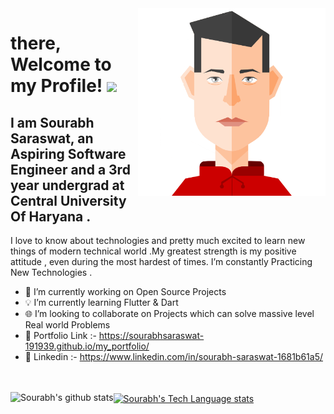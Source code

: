 <img src="https://github.com/SourabhSaraswat-191939/SourabhSaraswat-191939/blob/26343b0bbdc526a4e6a3844733ebebeade9f1c1e/sourabh_avatar.png" align="right" width="300">

#  there, Welcome to my Profile!  <img src="https://raw.githubusercontent.com/MartinHeinz/MartinHeinz/master/wave.gif" width="30px"/>

<!--
**SourabhSaraswat-191939/SourabhSaraswat-191939** is a ✨ _special_ ✨ repository because its `README.md` (this file) appears on your GitHub profile.

Here are some ideas to get you started:
-->

## I am Sourabh Saraswat, an Aspiring Software Engineer and a 3rd year undergrad at Central University Of Haryana . 
I love to know about technologies and pretty much excited to learn new things of modern technical world .My greatest strength is my positive attitude , even during the most hardest of times.
I’m constantly Practicing New Technologies .

- 🔭 I’m currently working on Open Source Projects
- 💡 I’m currently learning Flutter & Dart
- 🌐 I’m looking to collaborate on Projects which can solve massive level Real world Problems
- 🔗 Portfolio Link :- https://sourabhsaraswat-191939.github.io/my_portfolio/
- 📱 Linkedin :- https://www.linkedin.com/in/sourabh-saraswat-1681b61a5/

<!-- - 🤔 I’m looking for help with 
- 💬 Ask me about ... -->

<br><br>
<a href="https://github.com/SourabhSaraswat-191939/SourabhSaraswat-191939">
  <img align="left" src="https://github-readme-stats.anuraghazra1.vercel.app/api?username=SourabhSaraswat-191939&show_icons=true&include_all_commits=true&theme=material-palenight" alt="Sourabh's github stats" />
</a>
<a href="https://github.com/SourabhSaraswat-191939/SourabhSaraswat-191939">
  <img align="center" src="https://github-readme-stats.anuraghazra1.vercel.app/api/top-langs/?username=SourabhSaraswat-191939&layout=compact&theme=material-palenight" alt="Sourabh's Tech Language stats" />
</a>
